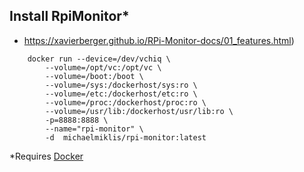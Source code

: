 ## Install RpiMonitor*
* https://xavierberger.github.io/RPi-Monitor-docs/01_features.html)
```
    docker run --device=/dev/vchiq \
        --volume=/opt/vc:/opt/vc \
        --volume=/boot:/boot \
        --volume=/sys:/dockerhost/sys:ro \
        --volume=/etc:/dockerhost/etc:ro \
        --volume=/proc:/dockerhost/proc:ro \
        --volume=/usr/lib:/dockerhost/usr/lib:ro \
        -p=8888:8888 \
        --name="rpi-monitor" \
        -d  michaelmiklis/rpi-monitor:latest
```
*Requires [Docker](./doc/install-docker.md)
